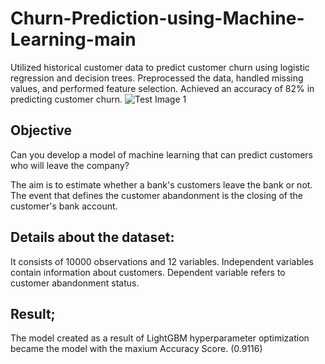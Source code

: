 # Churn-Prediction-using-Machine-Learning-main
Utilized historical customer data to predict customer churn using logistic regression and decision trees. Preprocessed the data, handled missing values, and performed feature selection. Achieved an accuracy of 82% in predicting customer churn.
![Test Image 1](https://s16353.pcdn.co/wp-content/uploads/2018/06/Churn.png)

## Objective
Can you develop a model of machine learning that can predict customers who will leave the company?

The aim is to estimate whether a bank's customers leave the bank or not. The event that defines the customer abandonment is the closing of the customer's bank account.

## Details about the dataset:
It consists of 10000 observations and 12 variables. Independent variables contain information about customers. Dependent variable refers to customer abandonment status.

## Result;
The model created as a result of LightGBM hyperparameter optimization became the model with the maxium Accuracy Score. (0.9116)
